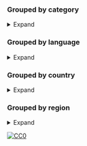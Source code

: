 
### Grouped by category

<details>
<summary>Expand</summary>
<br>

Playlist in which each channel has its _category_ as a group title:

```
https://iptv-org.github.io/iptv/index.category.m3u
```

Same thing, but split up into separate files:

<!-- prettier-ignore -->
<table>
  <thead>
    <tr><th align="left">Category</th><th align="left">Channels</th><th align="left">Playlist</th></tr>
  </thead>
  <tbody>
    <tr><td>Auto</td><td align="right">13</td><td nowrap><code>https://info-devf5r.github.io/iptv/categories/auto.m3u</code></td></tr>
    <tr><td>Animation</td><td align="right">31</td><td nowrap><code>https://info-devf5r.github.io/iptv/categories/animation.m3u</code></td></tr>
    <tr><td>Business</td><td align="right">43</td><td nowrap><code>https://info-devf5r.github.io/iptv/categories/business.m3u</code></td></tr>
    <tr><td>Classic</td><td align="right">45</td><td nowrap><code>https://info-devf5r.github.io/iptv/categories/classic.m3u</code></td></tr>
    <tr><td>Comedy</td><td align="right">41</td><td nowrap><code>https://info-devf5r.github.io/iptv/categories/comedy.m3u</code></td></tr>
    <tr><td>Cooking</td><td align="right">19</td><td nowrap><code>https://info-devf5r.github.io/iptv/categories/cooking.m3u</code></td></tr>
    <tr><td>Culture</td><td align="right">21</td><td nowrap><code>https://info-devf5r.github.io/iptv/categories/culture.m3u</code></td></tr>
    <tr><td>Documentary</td><td align="right">41</td><td nowrap><code>https://info-devf5r.github.io/iptv/categories/documentary.m3u</code></td></tr>
    <tr><td>Education</td><td align="right">94</td><td nowrap><code>https://info-devf5r.github.io/iptv/categories/education.m3u</code></td></tr>
  </tbody>
</table>

</details>

### Grouped by language

<details>
<summary>Expand</summary>
<br>

Playlist in which each channel has its _language_ as a group title:

```
https://iptv-org.github.io/iptv/index.language.m3u
```

Same thing, but split up into separate files:

<!-- prettier-ignore -->
<table>
  <thead>
    <tr><th align="left">Language</th><th align="left">Channels</th><th align="left">Playlist</th></tr>
  </thead>
  <tbody>
    <tr><td align="left">Albanian</td><td align="right">21</td><td align="left" nowrap><code>https://info-devf5r.github.io/iptv/categories/sqi.m3u</code></td></tr>
    <tr><td align="left">Amharic</td><td align="right">1</td><td align="left" nowrap><code>https://info-devf5r.github.io/iptv/categories/amh.m3u</code></td></tr>
    <tr><td align="left">Arabic</td><td align="right">327</td><td align="left" nowrap><code>https://info-devf5r.github.io/iptv/categories/ara.m3u</code></td></tr>
    <tr><td align="left">Armenian</td><td align="right">26</td><td align="left" nowrap><code>https://info-devf5r.github.io/iptv/categories/hye.m3u</code></td></tr>
    <tr><td align="left">Assamese</td><td align="right">2</td><td align="left" nowrap><code>https://info-devf5r.github.io/iptv/categories/asm.m3u</code></td></tr>
    <tr><td align="left">Assyrian Neo-Aramaic</td><td align="right">1</td><td align="left" nowrap><code>https://info-devf5r.github.io/iptv/categories/aii.m3u</code></td></tr>
    <tr><td align="left">Azerbaijani</td><td align="right">12</td><td align="left" nowrap><code>https://info-devf5r.github.io/iptv/categories/aze.m3u</code></td></tr>
    <tr><td align="left">Bashkir</td><td align="right">1</td><td align="left" nowrap><code>https://info-devf5r.github.io/iptv/categories/bak.m3u</code></td></tr>
    <tr><td align="left">Basque</td><td align="right">1</td><td align="left" nowrap><code>https://info-devf5r.github.io/iptv/categories/eus.m3u</code></td></tr>
   </tbody>
</table>

</details>

### Grouped by country

<details>
<summary>Expand</summary>
<br>

Playlist in which each channel has its _country_ as a group title:

```
https://iptv-org.github.io/iptv/index.country.m3u
```

Same thing, but split up into separate files:

<!-- prettier-ignore -->
<table>
  <thead>
    <tr><th align="left">Country</th><th align="left">Channels</th><th align="left">Playlist</th></tr>
  </thead>
  <tbody>
    <tr><td>🇦🇫 أفغانستان</td><td align="right">65</td><td nowrap><code>https://info-devf5r.github.io/iptv/categories/af.m3u</code></td></tr>
    <tr><td>🇦🇱 ألبانيا</td><td align="right">88</td><td nowrap><code>https://info-devf5r.github.io/iptv/categories/al.m3u</code></td></tr>
    <tr><td>🇩🇿 الجزائر</td><td align="right">94</td><td nowrap><code>https://info-devf5r.github.io/iptv/categories/dz.m3u</code></td></tr>
    <tr><td>🇦🇸 ساموا الأمريكية</td><td align="right">52</td><td nowrap><code>https://info-devf5r.github.io/iptv/categories/as.m3u</code></td></tr>
    <tr><td>🇦🇩 أندورا</td><td align="right">70</td><td nowrap><code>https://info-devf5r.github.io/iptv/categories/ad.m3u</code></td></tr>
    <tr><td>🇦🇴 أنغولا</td><td align="right">53</td><td nowrap><code>https://info-devf5r.github.io/iptv/categories/ao.m3u</code></td></tr>
    <tr><td>🇦🇮 أنغيلا</td><td align="right">51</td><td nowrap><code>https://info-devf5r.github.io/iptv/categories/ai.m3u</code></td></tr>
    <tr><td>🇦🇶 القارة القطبية الجنوبية</td><td align="right">47</td><td nowrap><code>https://info-devf5r.github.io/iptv/categories/aq.m3u</code></td></tr>
    <tr><td>🇦🇬 أنتيغوا وبربودا</td><td align="right">52</td><td nowrap><code>https://info-devf5r.github.io/iptv/categories/ag.m3u</code></td></tr>
   </tbody>
</table>

</details>

### Grouped by region

<details>
<summary>Expand</summary>
<br>

Playlist in which each channel has its _region_ as a group title:

```
https://iptv-org.github.io/iptv/index.region.m3u
```

Same thing, but split up into separate files:

<!-- prettier-ignore -->
<table>
  <thead>
    <tr><th align="left">Region</th><th align="left">Channels</th><th align="left">Playlist</th></tr>
  </thead>
  <tbody>
    <tr><td align="left">أفريقيا</td><td align="right">133</td><td align="left" nowrap><code>https://info-devf5r.github.io/iptv/categories/afr.m3u</code></td></tr>
    <tr><td align="left">الأمريكتان</td><td align="right">2910</td><td align="left" nowrap><code>https://info-devf5r.github.io/iptv/categories/amer.m3u</code></td></tr>
    <tr><td align="left">آسيا والمحيط الهادئ</td><td align="right">1562</td><td align="left" nowrap><code>https://info-devf5r.github.io/iptv/categories/apac.m3u</code></td></tr>
    <tr><td align="left">العالم العربي</td><td align="right">309</td><td align="left" nowrap><code>https://info-devf5r.github.io/iptv/categories/arab.m3u</code></td></tr>
    <tr><td align="left">رابطة أمم جنوب شرق آسيا</td><td align="right">297</td><td align="left" nowrap><code>https://info-devf5r.github.io/iptv/categories/asean.m3u</code></td></tr>
    <tr><td align="left">آسيا</td><td align="right">2274</td><td align="left" nowrap><code>https://info-devf5r.github.io/iptv/categories/asia.m3u</code></td></tr>
    <tr><td align="left">البنلوكس</td><td align="right">154</td><td align="left" nowrap><code>https://info-devf5r.github.io/iptv/categories/benelux.m3u</code></td></tr>
    <tr><td align="left">منطقة البحر الكاريبي</td><td align="right">106</td><td align="left" nowrap><code>https://info-devf5r.github.io/iptv/categories/carib.m3u</code></td></tr>
    <tr><td align="left">آسيا الوسطى</td><td align="right">29</td><td align="left" nowrap><code>https://info-devf5r.github.io/iptv/categories/cas.m3u</code></td></tr>
  </tbody>
</table>

</details>

[![CC0](http://mirrors.creativecommons.org/presskit/buttons/88x31/svg/cc-zero.svg)](LICENSE)
